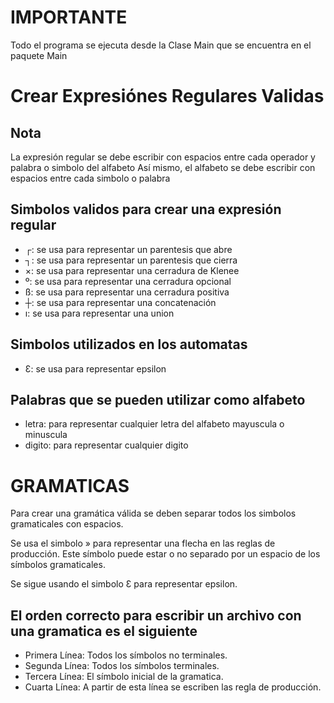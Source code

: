 # IMPORTANTE

Todo el programa se ejecuta desde la Clase Main que se encuentra en el paquete Main


# Crear Expresiónes Regulares Validas

## Nota
La expresión regular se debe escribir con espacios entre cada operador y palabra o simbolo del alfabeto
Así mismo, el alfabeto se debe escribir con espacios entre cada simbolo o palabra

## Simbolos validos para crear una expresión regular
- ┌: se usa para representar un parentesis que abre
- ┐: se usa para representar un parentesis que cierra
- ×: se usa para representar una cerradura de Klenee
- º: se usa para representar una cerradura opcional
- ß: se usa para representar una cerradura positiva
- ┼: se usa para representar una concatenación
- ı: se usa para representar una union

## Simbolos utilizados en los automatas
- Ɛ: se usa para representar epsilon

## Palabras que se pueden utilizar como alfabeto
- letra: para representar cualquier letra del alfabeto mayuscula o minuscula
- digito: para representar cualquier digito


# GRAMATICAS
Para crear una gramática válida se deben separar todos los simbolos gramaticales con espacios.

Se usa el simbolo » para representar una flecha en las reglas de producción. Este símbolo puede estar o no separado por un espacio de los símbolos gramaticales.

Se sigue usando el simbolo Ɛ para representar epsilon.

## El orden correcto para escribir un archivo con una gramatica es el siguiente
- Primera Línea: Todos los símbolos no terminales.
- Segunda Línea: Todos los símbolos terminales.
- Tercera Línea: El símbolo inicial de la gramatica.
- Cuarta Línea: A partir de esta línea se escriben las regla de producción.